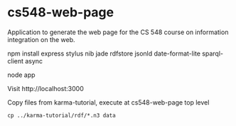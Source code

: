 cs548-web-page
==============

Application to generate the web page for the CS 548 course on information integration on the web.

npm install express stylus nib jade rdfstore jsonld date-format-lite sparql-client async

node app

Visit http://localhost:3000

Copy files from karma-tutorial, execute at cs548-web-page top level

```cp ../karma-tutorial/rdf/*.n3 data```
